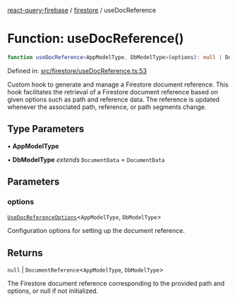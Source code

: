[react-query-firebase](../../modules.md) / [firestore](../index.md) / useDocReference

# Function: useDocReference()

```ts
function useDocReference<AppModelType, DbModelType>(options): null | DocumentReference<AppModelType, DbModelType>
```

Defined in: [src/firestore/useDocReference.ts:53](https://github.com/vpishuk/react-query-firebase/blob/2814a7f726829eb67b40b71ca1e3d6c86fc8bb8b/src/firestore/useDocReference.ts#L53)

Custom hook to generate and manage a Firestore document reference.
This hook facilitates the retrieval of a Firestore document reference based on given options such as path and reference data.
The reference is updated whenever the associated path, reference, or path segments change.

## Type Parameters

• **AppModelType**

• **DbModelType** *extends* `DocumentData` = `DocumentData`

## Parameters

### options

[`UseDocReferenceOptions`](../type-aliases/UseDocReferenceOptions.md)\<`AppModelType`, `DbModelType`\>

Configuration options for setting up the document reference.

## Returns

`null` \| `DocumentReference`\<`AppModelType`, `DbModelType`\>

The Firestore document reference corresponding to the provided path and options, or null if not initialized.
